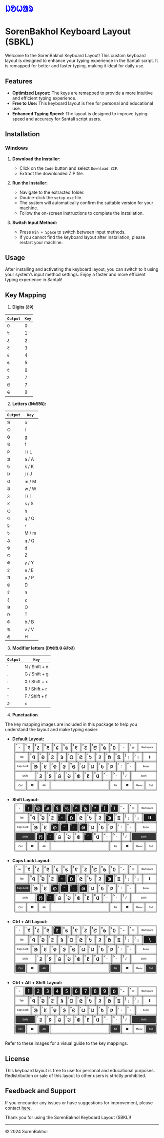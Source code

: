 # <span style="color:blue" ><b>ᱡᱚᱦᱟᱨ</b></span>

# SorenBakhol Keyboard Layout (SBKL)

Welcome to the SorenBakhol Keyboard Layout! This custom keyboard layout is designed to enhance your typing experience in the Santali script. It is remapped for better and faster typing, making it ideal for daily use.

## Features

- **Optimized Layout:** The keys are remapped to provide a more intuitive and efficient typing experience.
- **Free to Use:** This keyboard layout is free for personal and educational use.
- **Enhanced Typing Speed:** The layout is designed to improve typing speed and accuracy for Santali script users.

## Installation

### Windows

1. **Download the Installer:**
   - Click on the `Code` button and select `Download ZIP`.
   - Extract the downloaded ZIP file.

2. **Run the Installer:**
   - Navigate to the extracted folder.
   - Double-click the `setup.exe` file.
   - The system will automatically confirm the suitable version for your machine.
   - Follow the on-screen instructions to complete the installation.

3. **Switch Input Method:**
   - Press `Win + Space` to switch between input methods.
   - If you cannot find the keyboard layout after installation, please restart your machine.

## Usage

After installing and activating the keyboard layout, you can switch to it using your system’s input method settings. Enjoy a faster and more efficient typing experience in Santali!

## Key Mapping

1. **Digits (ᱮᱞ)**
 
| `Output` | `Key` |
|--------|-----|
| ᱐ | 0 |
| ᱑ | 1 |
| ᱒ | 2 |
| ᱓ | 3 |
| ᱔ | 4 |
| ᱕ | 5 |
| ᱖ | 6 |
| ᱗ | 7 |
| ᱘ | 7 |
| ᱙ | 9 |

2. **Letters (ᱟᱠᱷᱚᱨ):**

| `Output` | `Key` |
|--------|-----|
| ᱚ | o |
| ᱛ | t |
| ᱜ | g |
| ᱝ | f |
| ᱞ | l / L |
| ᱟ | a / A |
| ᱠ | k / K |
| ᱡ | j / J |
| ᱢ | m / M |
| ᱣ | w / W |
| ᱤ | i / I |
| ᱥ | s / S |
| ᱦ | h |
| ᱧ | q / Q |
| ᱨ | r |
| ᱩ | M / m |
| ᱪ | q / Q |
| ᱫ | d |
| ᱬ | Z |
| ᱭ | y / Y |
| ᱮ | e / E |
| ᱯ | p / P |
| ᱰ | D |
| ᱱ | n |
| ᱲ | z |
| ᱳ | O |
| ᱴ | T |
| ᱵ | b / B |
| ᱶ | v / V |
| ᱷ | H |

3. **Modifier letters (ᱴᱩᱰᱟᱹᱜ ᱪᱤᱠᱤ)**

| `Output` | `Key` |
|--------|-----|
| ᱸ | N / Shift + n |
| ᱹ | G / Shift + g |
| ᱺ | X / Shift + x |
| ᱻ | R / Shift + r |
| ᱼ | F / Shift + f |
| ᱽ | x |

4. **Punctuation**


The key mapping images are included in this package to help you understand the layout and make typing easier:

- **Default Layout:**
  ![Default Layout](Key%20Mapping%20Img/DEFAULT_LAYOUT.png)

- **Shift Layout:**
  ![Caps Lock Layout](Key%20Mapping%20Img/SHIFT_LAYOUT.png)

- **Caps Lock Layout:**
  ![Caps Lock Layout](Key%20Mapping%20Img/CAPS_LOCK_LAYOUT.png)

- **Ctrl + Alt Layout:**
  ![Ctrl + Alt Layout](Key%20Mapping%20Img/CTRL+ALT_LAYOUT.png)

- **Ctrl + Alt + Shift Layout:**
  ![Ctrl + Alt + Shift Layout](Key%20Mapping%20Img/CTRL+ALT+SHIFT_LAYOUT.png)

Refer to these images for a visual guide to the key mappings.

## License

This keyboard layout is free to use for personal and educational purposes. Redistribution or sale of this layout to other users is strictly prohibited.

## Feedback and Support

If you encounter any issues or have suggestions for improvement, please contact [here](https://ig.me/m/sorenbakholofficial).

Thank you for using the SorenBakhol Keyboard Layout (SBKL)!

---

© 2024 SorenBakhol
